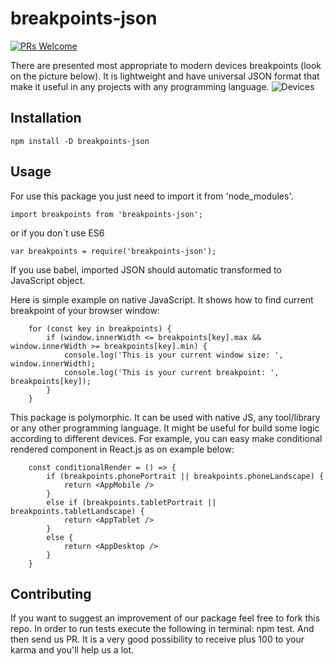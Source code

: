 # breakpoints-json

[![PRs Welcome](https://img.shields.io/badge/PRs-welcome-brightgreen.svg?style=flat-square)](http://makeapullrequest.com)

There are presented most appropriate to modern devices breakpoints (look on the picture below). It is lightweight and have universal JSON format that make it useful in any projects with any programming language.
![Devices](https://cloud.githubusercontent.com/assets/26002528/25902398/1e249918-35a2-11e7-9b73-5d7eedfc76cc.png)

## Installation

`npm install -D breakpoints-json`

## Usage

For use this package you just need to import it from 'node_modules'.

`import breakpoints from 'breakpoints-json';`

or if you don`t use ES6

`var breakpoints = require('breakpoints-json');`

If you use babel, imported JSON should automatic transformed to JavaScript object.

Here is simple example on native JavaScript. It shows how to find current breakpoint of your browser window:

```
    for (const key in breakpoints) {
        if (window.innerWidth <= breakpoints[key].max && window.innerWidth >= breakpoints[key].min) {
            console.log('This is your current window size: ', window.innerWidth);
            console.log('This is your current breakpoint: ', breakpoints[key]);
        }
    }
```

This package is polymorphic. It can be used with native JS, any tool/library or any other programming language. It might be useful for build some logic according to different devices. For example, you can easy make conditional rendered component in React.js as on example below:

```
    const conditionalRender = () => {
        if (breakpoints.phonePortrait || breakpoints.phoneLandscape) {
            return <AppMobile />
        }
        else if (breakpoints.tabletPortrait || breakpoints.tabletLandscape) {
            return <AppTablet />
        }
        else {
            return <AppDesktop />
        }
    }
```

## Contributing

If you want to suggest an improvement of our package feel free to fork this repo. In order to run tests execute the following in terminal: npm test. And then send us PR. It is a very good possibility to receive plus 100 to your karma and you'll help us a lot.
